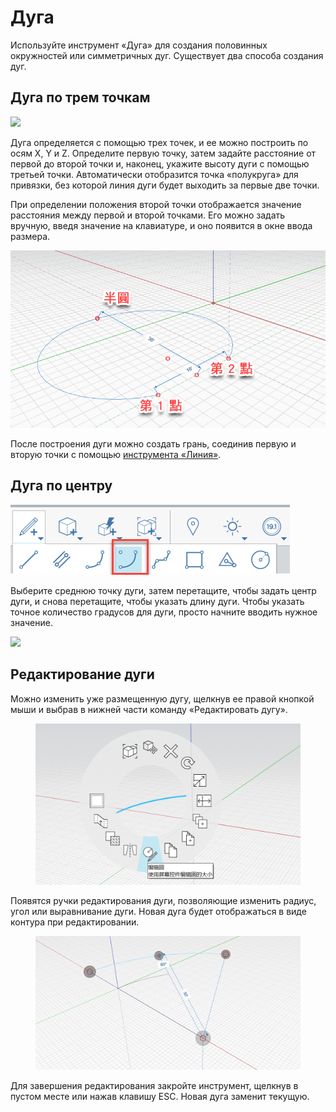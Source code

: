 # Дуга 

Используйте инструмент «Дуга» для создания половинных окружностей или симметричных дуг. Существует два способа создания дуг.

## Дуга по трем точкам

![](../.gitbook/assets/arc\_three\_pts.png)

Дуга определяется с помощью трех точек, и ее можно построить по осям X, Y и Z. Определите первую точку, затем задайте расстояние от первой до второй точки и, наконец, укажите высоту дуги с помощью третьей точки. Автоматически отобразится точка «полукруга» для привязки, без которой линия дуги будет выходить за первые две точки.

При определении положения второй точки отображается значение расстояния между первой и второй точками. Его можно задать вручную, введя значение на клавиатуре, и оно появится в окне ввода размера.

![](../.gitbook/assets/arc-by-three-pts.png)

После построения дуги можно создать грань, соединив первую и вторую точки с помощью [инструмента «Линия»](line-tool.md).

## Дуга по центру

![](<../.gitbook/assets/arc-by-center (1).png>)

Выберите среднюю точку дуги, затем перетащите, чтобы задать центр дуги, и снова перетащите, чтобы указать длину дуги. Чтобы указать точное количество градусов для дуги, просто начните вводить нужное значение.

![](../.gitbook/assets/arc\_circle\_demo.gif)

## Редактирование дуги

Можно изменить уже размещенную дугу, щелкнув ее правой кнопкой мыши и выбрав в нижней части команду «Редактировать дугу».

<figure><img src="../.gitbook/assets/image (12).png" alt=""><figcaption></figcaption></figure>

Появятся ручки редактирования дуги, позволяющие изменить радиус, угол или выравнивание дуги. Новая дуга будет отображаться в виде контура при редактировании.

<figure><img src="../.gitbook/assets/image (11).png" alt=""><figcaption></figcaption></figure>

Для завершения редактирования закройте инструмент, щелкнув в пустом месте или нажав клавишу ESC. Новая дуга заменит текущую.
